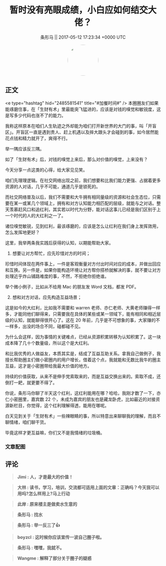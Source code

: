 <h1 align="center">暂时没有亮眼成绩，小白应如何结交大佬？</h1>




<p align="center">
    <a>条形马 || 2017-05-12 17:23:34 &#43;0000 UTC</a>
</p>

<div align="center">
    <img src="https://images.zsxq.com/FjfBLucywFjv6knjWRPeu3gxokLq?e=1590940799&amp;token=kIxbL07-8jAj8w1n4s9zv64FuZZNEATmlU_Vm6zD:Lcn7yNEDP38AmsaLEzrn2vlj5Zo=" width="100" height="100" style="border:1px solid;border-radius:50%; color:#ffffff"/>
</div>




## 正文

<div>
&lt;e type=&#34;hashtag&#34; hid=&#34;2485581541&#34; title=&#34;#加餐时间#&#34; /&gt; 本圈圈友们如果能琢磨住事，在「生财有术」里最能突飞猛进的，应该是对钱的嗅觉和敏锐度，这是写多少代码也涨不了的能力。

我称这样原本在咱们人生轨迹之外却能为咱们打开新世界的大门的事，叫「开盲区」。开盲区一直是遇到贵人、赶上机遇以及摔大跟头才会碰到的事，如今居然能花点钱和精力就开了，爽得不行。

举一隅应该反三隅。

如了「生财有术」后，对钱的嗅觉上来后，那么对价值的嗅觉，上来没有？

今天分享一点这类的心得，给大家见见笑。

咱们先理理逻辑。在社交网络出现之前，我们想要和比我们能力更强、占据着更多资源的人对话，几乎不可能，通道几乎是锁死的。

而社交网络普及以后，我们不需要和大牛拥有相同量级的资源和社会生态位，只需要在某一或某几个领域上，拥有和对方认知能力相匹配的层级，就能与之对话。整天羡慕赶风口和追红利，其实若以时代为分野，能对话这事儿已经是我们区别于上一个时代的人的大红利之一了。

诸位嗅觉敏锐，见到红利，最该琢磨的，应该是怎么让红利在我们身上发挥效用，怎么发挥地更好？

这里，我举两条我实践后获得的认知，以期能帮助大家。

1. 想要让对方帮忙，应先珍惜对方的时间；

珍惜时间体现在两件事上，一件是客观衡量对方付出时间对应的成本，并做出回应和互换。另一件是，如果你能构造环境让对方帮你搭桥就解决的事，就不要让对方处理近乎炸山铺路难度的事，不然，不拒绝你拒绝谁。

举个微小例子，比如从不给用 Mac 的朋友发 Word 文档，都发 PDF。

2. 想和对方对话，应先构造互益场景；

这是如今的大红利，比如我不需要和 warren 老师、亦仁老师、大黄老师赚得一样多，才能同他们聊得来，只需要我在具体的某些或某一领域下，能有相同和相近层级的认知，就能聊得很开心了。这在 20 年前，几乎是不可想象的事，大家赚的不一样多，出没的场合不同，碰都碰不见。

为什么会这样，因为事情的关键难点，已经从资源积累转移为认知积累了。这一块成本降了几十个数量级，所以这个是大红利。

和比我优秀的人做益友，本质其实是，结成了互益互助关系。拿我自己做例子，我擅长帮助圈主们做小密圈内的用户增长，借着这个点，我就能和无数比我牛的圈主互益，这才是小密圈带给我最大价值的地方。

持续的价值获取，从来不是伸手党索取来的，而是互益交换出来的。索取不成，还倒打一耙，就更要不得了。

你说，条形马你聊了半天这个红利，这红利能用在哪？哈哈，我刚才数了一下，亦仁小密圈里，嘉宾数 22 个，未成为嘉宾的朋友也是藏龙卧虎，比如最近的对接资源新栏目，你觉得，这个红利理解得透，能用在哪呢。

白天见到关于「生财有术」一些辣眼睛的事，所以特意出来聊聊我的理解，而且不聊情绪，咱们聊干货。

毕竟这样才更互益嘛，你们又不是我情绪的垃圾桶。
</div>

### 文章配图

<div class="image" align="center">

</div>


## 评论

<div align="left">
<div>

<blockquote >
<span> <strong>Jimi : 人，才是最大的价值！ </strong></span>
</blockquote>

<blockquote >
<span> <strong>大林 : 读书，学习，培训，交流都可适用上面的文章：正确吗？今天我可以用吗?怎么样用上?马上行动 </strong></span>
</blockquote>

<blockquote >
<span> <strong>此岸 : 原来楼主是做卖水生意的 </strong></span>
</blockquote>

<blockquote >
<span> <strong>条形马 : 找水 </strong></span>
</blockquote>

<blockquote >
<span> <strong>条形马 : 举一反三了👍 </strong></span>
</blockquote>

<blockquote >
<span> <strong>boyzcl : 这时候你应该宣传一波自己圈子啦。 </strong></span>
</blockquote>

<blockquote >
<span> <strong>条形马 : 嘿嘿，我就不。 </strong></span>
</blockquote>

<blockquote >
<span> <strong>Wangme : 解释了部分关于圈子的疑惑 </strong></span>
</blockquote>

</div>
</div>